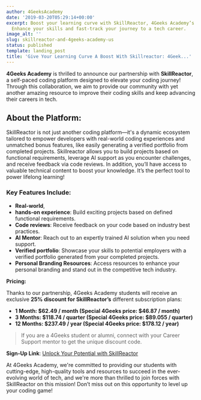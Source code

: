 ```yaml
---
author: 4GeeksAcademy
date: '2019-03-20T05:29:14+00:00'
excerpt: Boost your learning curve with SkillReactor, 4Geeks Academy’s newest partner.
  Enhance your skills and fast-track your journey to a tech career.
image_alt: ''
slug: skillreactor-and-4geeks-academy-us
status: published
template: landing_post
title: 'Give Your Learning Curve A Boost With Skillreactor: 4Geek...'
---
```

**4Geeks Academy** is thrilled to announce our partnership with **SkillReactor**, a self-paced coding platform designed to elevate your coding journey! Through this collaboration, we aim to provide our community with yet another amazing resource to improve their coding skills and keep advancing their careers in tech.

## About the Platform:

SkillReactor is not just another coding platform—it's a dynamic ecosystem tailored to empower developers with real-world coding experiences and unmatched bonus features, like easily generating a verified portfolio from completed projects. Skillreactor allows you to build projects based on functional requirements, leverage AI support as you encounter challenges, and receive feedback via code reviews. In addition, you’ll have access to valuable technical content to boost your knowledge. It’s the perfect tool to power lifelong learning!

### Key Features Include:

- **Real-world**, 
- **hands-on experience**: Build exciting projects based on defined functional requirements.
- **Code reviews**: Receive feedback on your code based on industry best practices.
- **AI Mentor**: Reach out to an expertly trained AI solution when you need support.
- **Verified portfolio**: Showcase your skills to potential employers with a verified portfolio generated from your completed projects.
- **Personal Branding Resources**: Access resources to enhance your personal branding and stand out in the competitive tech industry.

**Pricing:**

Thanks to our partnership, 4Geeks Academy students will receive an exclusive **25% discount for SkillReactor’s** different subscription plans:

- **1 Month: $62.49 / month (Special 4Geeks price: $46.87 / month)**
- **3 Months: $118.74 / quarter (Special 4Geeks price: $89.055 / quarter)**
- **12 Months: $237.49 / year (Special 4Geeks price: $178.12 / year)**

> If you are a 4Geeks student or alumni, connect with your Career Support mentor to get the unique discount code.


**Sign-Up Link**: [Unlock Your Potential with SkillReactor](https://www.skillreactor.io/)

At 4Geeks Academy, we're committed to providing our students with cutting-edge, high-quality tools and resources to succeed in the ever-evolving world of tech, and we're more than thrilled to join forces with SkillReactor on this mission! Don’t miss out on this opportunity to level up your coding game!